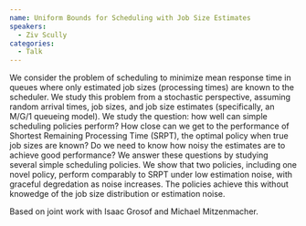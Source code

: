 ```yaml
---
name: Uniform Bounds for Scheduling with Job Size Estimates
speakers:
  - Ziv Scully
categories:
  - Talk
---
```


We consider the problem of scheduling to minimize mean response time in queues where only estimated job sizes (processing times) are known to the scheduler. We study this problem from a stochastic perspective, assuming random arrival times, job sizes, and job size estimates (specifically, an M/G/1 queueing model). We study the question: how well can simple scheduling policies perform? How close can we get to the performance of Shortest Remaining Processing Time (SRPT), the optimal policy when true job sizes are known? Do we need to know how noisy the estimates are to achieve good performance? We answer these questions by studying several simple scheduling policies. We show that two policies, including one novel policy, perform comparably to SRPT under low estimation noise, with graceful degredation as noise increases. The policies achieve this without knowedge of the job size distribution or estimation noise.

Based on joint work with Isaac Grosof and Michael Mitzenmacher.